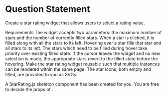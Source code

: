 # Question Statement

Create a star rating widget that allows users to select a rating value.

Requirements
The widget accepts two parameters: the maximum number of stars and the number of currently filled stars.
When a star is clicked, it is filled along with all the stars to its left.
Hovering over a star fills that star and all stars to its left.
The stars which need to be filled during hover take priority over existing filled state.
If the cursor leaves the widget and no new selection is made, the appropriate stars revert to the filled state before the hovering.
Make the star rating widget reusable such that multiple instances can be rendered within the same page.
The star icons, both empty and filled, are provided to you as SVGs.

A StarRating.js skeleton component has been created for you. You are free to decide the props of <StarRating />.
